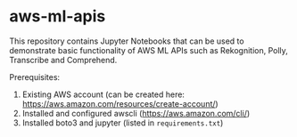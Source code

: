 # aws-ml-apis

This repository contains Jupyter Notebooks that can be used to demonstrate basic functionality of AWS ML APIs such as Rekognition, Polly, Transcribe and Comprehend.

Prerequisites:
1. Existing AWS account (can be created here: https://aws.amazon.com/resources/create-account/)
2. Installed and configured awscli (https://aws.amazon.com/cli/)
3. Installed boto3 and jupyter (listed in `requirements.txt`)
